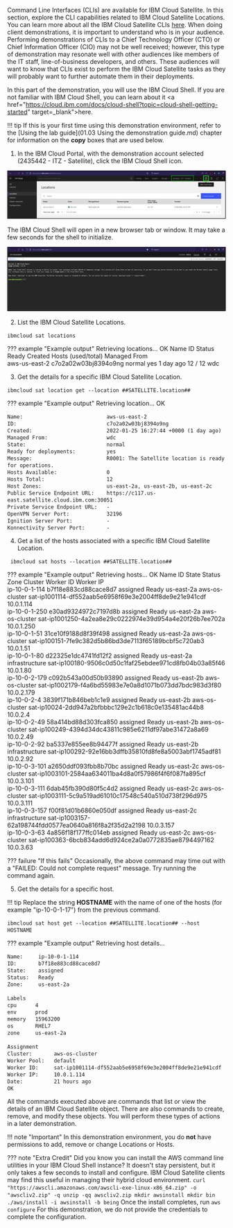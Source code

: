 Command Line Interfaces (CLIs) are available for IBM Cloud Satellite. In this section, explore the CLI capabilities related to IBM Cloud Satellite Locations. You can learn more about all the IBM Cloud Satellite CLIs <a href="https://cloud.ibm.com/docs/satellite?topic=satellite-satellite-cli-reference" target="_blank">here</a>. When doing client demonstrations, it is important to understand who is in your audience. Performing demonstrations of CLIs to a Chief Technology Officer (CTO) or Chief Information Officer (CIO) may not be well received; however, this type of demonstration may resonate well with other audiences like members of the IT staff, line-of-business developers, and others. These audiences will want to know that CLIs exist to perform the IBM Cloud Satellite tasks as they will probably want to further automate them in their deployments.

In this part of the demonstration, you will use the IBM Cloud Shell.  If you are not familiar with IBM Cloud Shell, you can learn about it <a href="https://cloud.ibm.com/docs/cloud-shell?topic=cloud-shell-getting-started" target=_blank">here</a>.

!!! tip
    If this is your first time using this demonstration environment, refer to the [Using the lab guide](01.03 Using the demonstration guide.md) chapter for information on the **copy** boxes that are used below.

1. In the IBM Cloud Portal, with the demonstration account selected (2435442 - ITZ - Satellite), click the IBM Cloud Shell icon.

![](_attachments/CloudShellMenu2.png)

The IBM Cloud Shell will open in a new browser tab or window. It may take a few seconds for the shell to initialize.

![](_attachments/CloudShell.png)

2. List the IBM Cloud Satellite Locations.

```
ibmcloud sat locations
```

??? example "Example output"
    Retrieving locations...
    OK
    Name            ID                     Status   Ready   Created     Hosts (used/total)   Managed From   
    aws-us-east-2   c7o2a02w03bj8394o9ng   normal   yes     1 day ago   12 / 12              wdc   

3. Get the details for a specific IBM Cloud Satellite Location.

```
ibmcloud sat location get --location ##SATELLITE.location##
```

??? example "Example output"
    Retrieving location...
    OK

    Name:                           aws-us-east-2   
    ID:                             c7o2a02w03bj8394o9ng   
    Created:                        2022-01-25 16:27:44 +0000 (1 day ago)   
    Managed From:                   wdc   
    State:                          normal   
    Ready for deployments:          yes   
    Message:                        R0001: The Satellite location is ready for operations.   
    Hosts Available:                0   
    Hosts Total:                    12   
    Host Zones:                     us-east-2a, us-east-2b, us-east-2c   
    Public Service Endpoint URL:    https://c117.us-east.satellite.cloud.ibm.com:30051   
    Private Service Endpoint URL:   -   
    OpenVPN Server Port:            32196   
    Ignition Server Port:           -   
    Konnectivity Server Port:       -   

4. Get a list of the hosts associated with a specific IBM Cloud Satellite Location.

```
 ibmcloud sat hosts --location ##SATELLITE.location##
```

??? example "Example output"
    Retrieving hosts...
    OK
    Name            ID                     State      Status   Zone         Cluster          Worker ID                                                Worker IP         
    ip-10-0-1-114   b7f18e883cd88cace8d7   assigned   Ready    us-east-2a   aws-os-cluster   sat-ip1001114-df552aab5e6958f69e3e2004ff8de9e21e941cdf   10.0.1.114   
    ip-10-0-1-250   e30ad9324972c7197d8b   assigned   Ready    us-east-2a   aws-os-cluster   sat-ip1001250-4a2ea8e29c0222974e39d954a4e20f26b7ee702a   10.0.1.250   
    ip-10-0-1-51    31ce10f9188d8f39f498   assigned   Ready    us-east-2a   aws-os-cluster   sat-ip100151-7fe9c382d5b86bd3de7113f65189bcbf5c720ab3    10.0.1.51   
    ip-10-0-1-80    d22325e1dc4741fd12f2   assigned   Ready    us-east-2a   infrastructure   sat-ip100180-9506c0d50c1faf25ebdee971cd8fb04b03a85f46    10.0.1.80   
    ip-10-0-2-179   c092b543a00d50b93890   assigned   Ready    us-east-2b   aws-os-cluster   sat-ip1002179-f4a6bd55983e7e0a8d1071b073dd7bdc983d3f80   10.0.2.179   
    ip-10-0-2-4     3839f171b846beb1c1e9   assigned   Ready    us-east-2b   aws-os-cluster   sat-ip10024-2dd947a2bfbbbc129e2c1b618c0e135481ac44b8     10.0.2.4   
    ip-10-0-2-49    58a414bd88d303fca850   assigned   Ready    us-east-2b   aws-os-cluster   sat-ip100249-4394d34dc43811c985e6211df97abe31472a8a69    10.0.2.49   
    ip-10-0-2-92    ba5337e855ee8b94477f   assigned   Ready    us-east-2b   infrastructure   sat-ip100292-92e16bb3dffb35810fd8fe8a5003abf1745adf81    10.0.2.92   
    ip-10-0-3-101   a2650ddf093fbb8b70bc   assigned   Ready    us-east-2c   aws-os-cluster   sat-ip1003101-2584aa634011ba4d8a0f57986f4f6f087fa895cf   10.0.3.101   
    ip-10-0-3-111   6dab45fb390d80f5c4d2   assigned   Ready    us-east-2c   aws-os-cluster   sat-ip1003111-5c9a519ad61010c17548c540a510d738f296d975   10.0.3.111   
    ip-10-0-3-157   f00f81d01b6860e050df   assigned   Ready    us-east-2c   infrastructure   sat-ip1003157-62a198744fdd0577ea0640a816f8a2f35d2a2198   10.0.3.157   
    ip-10-0-3-63    4a856f18f177ffc014eb   assigned   Ready    us-east-2c   aws-os-cluster   sat-ip100363-6bcb834add6d924ce2a0a0772835ae8794497162    10.0.3.63   

??? failure "If this fails"
    Occasionally, the above command may time out with a "FAILED: Could not complete request" message.  Try running the command again.

5. Get the details for a specific host.

!!! tip
    Replace the string **HOSTNAME** with the name of one of the hosts (for example "ip-10-0-1-17") from the previous command.

```copycommand
ibmcloud sat host get --location ##SATELLITE.location## --host HOSTNAME
```

??? example "Example output"
    Retrieving host details...

    Name:     ip-10-0-1-114   
    ID:       b7f18e883cd88cace8d7   
    State:    assigned   
    Status:   Ready   
    Zone:     us-east-2a   

    Labels      
    cpu      4   
    env      prod   
    memory   15963200   
    os       RHEL7   
    zone     us-east-2a   

    Assignment        
    Cluster:       aws-os-cluster   
    Worker Pool:   default   
    Worker ID:     sat-ip1001114-df552aab5e6958f69e3e2004ff8de9e21e941cdf   
    Worker IP:     10.0.1.114   
    Date:          21 hours ago   
    OK

All the commands executed above are commands that list or view the details of an IBM Cloud Satellite object. There are also commands to create, remove, and modify these objects. You will perform these types of actions in a later demonstration.

!!! note "Important"
    In this demonstration environment, you do **not** have permissions to add, remove or change Locations or Hosts.

??? note "Extra Credit"
    Did you know you can install the AWS command line utilities in your IBM Cloud Shell instance? It doesn't stay persistent, but it only takes a few seconds to install and configure. IBM Cloud Satellite clients may find this useful in managing their hybrid cloud environment.
    ```
    curl "https://awscli.amazonaws.com/awscli-exe-linux-x86_64.zip" -o "awscliv2.zip" -q
    unzip -qq awscliv2.zip
    mkdir awsinstall
    mkdir bin
    ./aws/install -i awsinstall -b being
    ```
    Once the install completes, run
    ```
    aws configure
    ```
    For this demonstration, we do not provide the credentials to complete the configuration.
    
